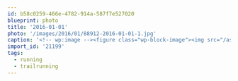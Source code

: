 ```yaml
---
id: b58c0259-466e-4782-914a-587f7e527020
blueprint: photo
title: '2016-01-01'
photo: '/images/2016/01/88912-2016-01-01-1.jpg'
caption: '<!-- wp:image --><figure class="wp-block-image"><img src="/assets/images/2016/01/88912-2016-01-01-1.jpg" /></figure><!-- /wp:image --><!-- wp:paragraph --><p>2015 was a good year for races. It also marked a major transition, from roads to trails. I ran my first 25k, my first 50k and met a lot of great people. This next year has even bigger goals with signups so far including 2 50ks, a 50mi and a 100k. Bring on 2016! #trailrunning #running</p><!-- /wp:paragraph -->'
import_id: '21199'
tags:
  - running
  - trailrunning
---
```

